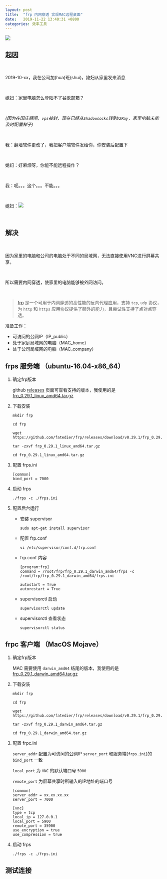 ```yaml
---
layout: post
title:  "frp 内网穿透 实现MAC远程桌面"
date:   2019-11-22 13:40:31 +0800
categories: 效率工具
---
```


![](http://yuqiangcoder.com/assets/postImages/ios/201907/iTerm2.png)

## 起因

<br>

2019-10-xx，我在公司加(hua)班(shui)，媳妇从家里发来消息

<br>

媳妇：家里电脑怎么登陆不了谷歌邮箱？

<br>

*(因为在国庆期间，`vps`被封，现在已经从`Shadowsocks`转到`V2Ray`，家里电脑未能及时配置梯子)*

<br>

我：翻墙软件更改了，我把客户端软件发给你，你安装后配置下

<br>

媳妇：好麻烦呀，你能不能远程操作？

<br>

我：呃。。。这个。。。不能。。。

<br>

媳妇：<img src="http://yuqiangcoder.com/assets/postImages/ios/201911/frp_face1.png"/>

<br>

## 解决

<br>

因为家里的电脑和公司的电脑处于不同的局域网，无法直接使用VNC进行屏幕共享，

<br>

所以需要内网穿透，使家里的电脑能够被外网访问。

<br>

> [frp](https://github.com/fatedier/frp) 是一个可用于内网穿透的高性能的反向代理应用，支持 `tcp`, `udp` 协议，为 `http` 和 `https` 应用协议提供了额外的能力，且尝试性支持了点对点穿透。

准备工作：

* 可访问的公网IP（IP_public）
* 处于家庭局域网的电脑（MAC_home）
* 处于公司局域网的电脑（MAC_company）

## frps 服务端 （ubuntu-16.04-x86_64）

1. 确定frp版本
    
    github [releases](https://github.com/fatedier/frp/releases) 页面可查看支持的版本，我使用的是 [frp_0.29.1_linux_amd64.tar.gz](https://github.com/fatedier/frp/releases/download/v0.29.1/frp_0.29.1_linux_amd64.tar.gz)
    
2. 下载安装
    
    ```
    mkdir frp
    
    cd frp
    
    wget https://github.com/fatedier/frp/releases/download/v0.29.1/frp_0.29.1_linux_amd64.tar.gz
    
    tar -zxvf frp_0.29.1_linux_amd64.tar.gz
    
    cd frp_0.29.1_linux_amd64.tar.gz
    ```

2. 配置 frps.ini
    
    ```
    [common]
    bind_port = 7000
    ```
    
3. 启动 frps

    ```
    ./frps -c ./frps.ini
    ```
    
4. 配置后台运行
    
    * 安装 supervisor
    
        ```
        sudo apt-get install supervisor
        ```
    
    * 配置 frp.conf
        
        ```
        vi /etc/supervisor/conf.d/frp.conf
        ```
        
    * frp.conf 内容
        
        ```
        [program:frp]
        command = /root/frp/frp_0.29.1_darwin_amd64/frps -c /root/frp/frp_0.29.1_darwin_amd64/frps.ini
        
        autostart = True
        autorestart = True
        ```
        
    * supervisorctl 启动 
        
        ```
        supervisorctl update
        ```
        
    * supervisorctl 查看状态

        ```
        supervisorctl status
        ```

## frpc 客户端 （MacOS Mojave）

1. 确定frp版本
    
    MAC 需要使用 `darwin_amd64` 结尾的版本，我使用的是 [frp_0.29.1_darwin_amd64.tar.gz](https://github.com/fatedier/frp/releases/download/v0.29.1/frp_0.29.1_darwin_amd64.tar.gz)
    
2. 下载安装
    
    ```
    mkdir frp
    
    cd frp
    
    wget https://github.com/fatedier/frp/releases/download/v0.29.1/frp_0.29.1_darwin_amd64.tar.gz
    
    tar -zxvf frp_0.29.1_darwin_amd64.tar.gz
    
    cd frp_0.29.1_darwin_amd64.tar.gz
    ```

2. 配置 frpc.ini
    
    `server_addr` 配置为可访问的公网IP
    `server_port` 和服务端(`frps.ini`)的 `bind_port` 一致
    
    `local_port` 为 `VNC` 的默认端口号 `5900`
    
    `remote_port` 为屏幕共享时所输入的IP地址的端口号
    
    ```
    [common]
    server_addr = xx.xx.xx.xx
    server_port = 7000
    
    [vnc]
    type = tcp
    local_ip = 127.0.0.1
    local_port = 5900
    remote_port = 35900
    use_encryption = true
    use_compression = true
    ```
    
3. 启动 frps

    ```
    ./frps -c ./frps.ini
    ```
    
## 测试连接

[jekyll-docs]: https://jekyllrb.com/docs/home
[jekyll-gh]:   https://github.com/jekyll/jekyll
[jekyll-talk]: https://talk.jekyllrb.com/

